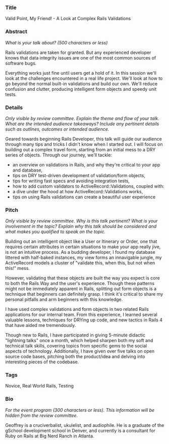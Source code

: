 ### Title

Valid Point, My Friend! - A Look at Complex Rails Validations 

### Abstract

_What is your talk about? (500 characters or less)_

Rails validations are taken for granted. But any experienced developer knows that data integrity issues are one of the most common sources of software bugs.

Everything works just fine until users get a hold of it. In this session we'll look at the challenges encountered in a real life project. We'll look at how to go beyond the normal built-in validations and build our own. We'll reduce confusion and clutter, producing intelligent form objects and speedy unit tests.

### Details

_Only visible by review committee._
_Explain the theme and flow of your talk. What are the intended audience takeaways?_
_Include any pertinent details such as outlines, outcomes or intended audience._

Geared towards beginning Rails Developer, this talk will guide our audience through many tips and tricks I didn't know when I started out. I will focus on building out a complex travel form, starting from an initial mess to a DRY series of objects. Through our journey, we'll tackle:

* an overview on validations in Rails, and why they're critical to your app and database,
* tips on DRY test-driven development of validation/form objects,
* tips for writing fast specs and avoiding integration tests,
* how to add custom validators to ActiveRecord::Validations, coupled with:
* a dive under the hood at how ActiveRecord::Validations works,
* tips on using Rails validations can create a beautiful user experience

### Pitch

_Only visible by review committee._
_Why is this talk pertinent? What is your involvement in the topic?_
_Explain why this talk should be considered and what makes you qualified to speak on the topic._

Building out an intelligent object like a User or Itinerary or Order, one that requires certain attributes in certain situations to make your app really jive, is not an intuitive process. As a budding developer, I found my database littered with half-baked instances, my view forms an innavigable jungle, my ActiveRecord models a cluster of "validate this, when this, but not when this!" mess.

However, validating that these objects are built the way you expect is core to both the Rails Way and the user's experience. Though these patterns might not be immediately apparent in Rails, splitting out form objects is a technique that beginners can definitely grasp. I think it's critical to share my personal pitfalls and arm beginners with this knowledge.

I have used complex validations and form objects in two related Rails applications for our internal team. From this experience, I learned several valuable lessons, techniques for DRYing up code, and new tactics in Rails 4 that have aided me tremendously.

Though new to Rails, I have participated in giving 5-minute didactic "lightning talks" once a month, which helped sharpen both my soft and technical talk skills, covering topics from specific gems to the social aspects of technology. Additionally, I have given over five talks on open source code bases, pitching both the product/idea and delving into interesting pieces of the codebase.

### Tags

Novice, Real World Rails, Testing

### Bio

_For the event program (300 characters or less)._
_This information will be hidden from the review committee._

Geoffrey is a cruciverbalist, ukulelist, and audiophile. He is a graduate of the gSchool development school in Denver, and currently is a consultant for Ruby on Rails at Big Nerd Ranch in Atlanta. 

